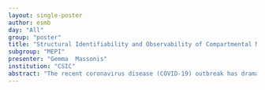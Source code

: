 ```yaml
---
layout: single-poster
author: esmb
day: "All"
group: "poster"
title: "Structural Identifiability and Observability of Compartmental Models of the COVID-19 Pandemic"
subgroup: "MEPI"
presenter: "Gemma  Massonis"
institution: "CSIC"
abstract: "The recent coronavirus disease (COVID-19) outbreak has dramatically increased the public awareness and appreciation of the utility of dynamic models. At the same time, the dissemination of contradictory model predictions has highlighted their limitations.  If some parameters and/or state variables of a model cannot be determined from out-put measurements, its ability to yield correct insights – as well as the possibility of controlling the system – maybe compromised.  Epidemic dynamics are commonly analysed using compartmental models, and many variations of such models have been used for analysing and predicting the evolution of the COVID-19 pandemic.  In this paper we survey the different models proposed in the literature, assembling a list of 36 model structures and assessing their ability to provide reliable information. We address the problem using the control theoretic concepts of structural identifiability and observability. Since some parameters can vary during the course of an epidemic, we consider boththe constant and time-varying parameter assumptions.  We analyse the structural identifiability and observability ofall of the models, considering all plausible choices of outputs and time-varying parameters, which leads us to analyse 255 different model versions. We classify the models according to their structural identifiability and observability under the different assumptions and discuss the implications of the results. We also illustrate with an example several alternative ways of remedying the lack of observability of a model. Our analyses provide guidelines for choosing themost informative model for each purpose, taking into account the available knowledge and measurements."
---
```

